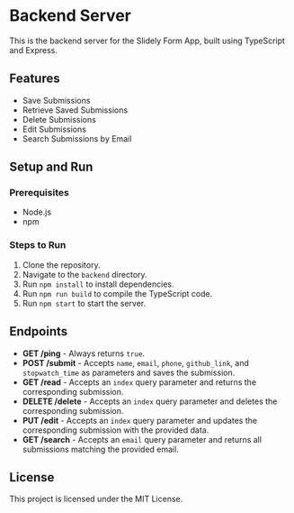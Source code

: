 # Backend Server

This is the backend server for the Slidely Form App, built using TypeScript and Express.

## Features

- Save Submissions
- Retrieve Saved Submissions
- Delete Submissions
- Edit Submissions
- Search Submissions by Email

## Setup and Run

### Prerequisites

- Node.js
- npm

### Steps to Run

1. Clone the repository.
2. Navigate to the `backend` directory.
3. Run `npm install` to install dependencies.
4. Run `npm run build` to compile the TypeScript code.
5. Run `npm start` to start the server.

## Endpoints

- **GET /ping** - Always returns `true`.
- **POST /submit** - Accepts `name`, `email`, `phone`, `github_link`, and `stopwatch_time` as parameters and saves the submission.
- **GET /read** - Accepts an `index` query parameter and returns the corresponding submission.
- **DELETE /delete** - Accepts an `index` query parameter and deletes the corresponding submission.
- **PUT /edit** - Accepts an `index` query parameter and updates the corresponding submission with the provided data.
- **GET /search** - Accepts an `email` query parameter and returns all submissions matching the provided email.

## License

This project is licensed under the MIT License.
